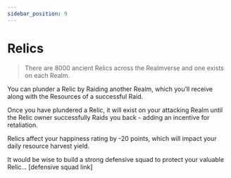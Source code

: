 ```yaml
---
sidebar_position: 9
---
```


# Relics

> There are 8000 ancient Relics across the Realmverse and one exists on each Realm. 

You can plunder a Relic by Raiding another Realm, which you’ll receive along with the Resources of a successful Raid. 

Once you have plundered a Relic, it will exist on your attacking Realm until the Relic owner successfully Raids you back - adding an incentive for retaliation. 

Relics affect your happiness rating by -20 points, which will impact your daily resource harvest yield. 

It would be wise to build a strong defensive squad to protect your valuable Relic… [defensive squad link]
